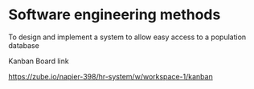 # Software engineering methods

To design and implement a system to allow easy access to a population database

Kanban Board link

https://zube.io/napier-398/hr-system/w/workspace-1/kanban
